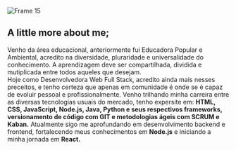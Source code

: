 ![Frame 15](https://user-images.githubusercontent.com/101408372/161103824-d240948b-14a5-4d4d-912d-165196e72621.png)
<br>
## A little more about me;
Venho da área educacional, anteriormente fui Educadora Popular e Ambiental, acredito na diversidade, pluraridade e universalidade do conhecimento. A aprendizagem deve ser compartilhada, dividida e mutiplicada entre todos aqueles que desejam. <br>
Hoje como Desenvolvedora Web Full Stack, acredito ainda mais nesses preceitos, e tenho certeza que apenas em comunidade é onde se é capaz de evoluir pessoal e profissionalmente. 
Venho trilhando minha carreira entre as diversas tecnologias usuais do mercado, tenho expersite em: **HTML, CSS, JavaScript, Node.js, Java, Python e seus respectivos frameworks, versionamento de código com GIT e metodologias ágeis com SCRUM e Kaban.**
Atualmente sigo me aprofundando em desenvolvimento backend e frontend, fortalecendo meus conhecimentos em **Node.js** e iniciando a minha jornada em **React.**
